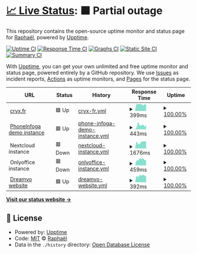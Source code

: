 # [📈 Live Status](https://sundowndev.github.io/status): <!--live status--> **🟧 Partial outage**

This repository contains the open-source uptime monitor and status page for [Raphaël](https://crvx.fr/), powered by [Upptime](https://github.com/upptime/upptime).

[![Uptime CI](https://github.com/koj-co/upptime/workflows/Uptime%20CI/badge.svg)](https://github.com/koj-co/upptime/actions?query=workflow%3A%22Uptime+CI%22)
[![Response Time CI](https://github.com/koj-co/upptime/workflows/Response%20Time%20CI/badge.svg)](https://github.com/koj-co/upptime/actions?query=workflow%3A%22Response+Time+CI%22)
[![Graphs CI](https://github.com/koj-co/upptime/workflows/Graphs%20CI/badge.svg)](https://github.com/koj-co/upptime/actions?query=workflow%3A%22Graphs+CI%22)
[![Static Site CI](https://github.com/koj-co/upptime/workflows/Static%20Site%20CI/badge.svg)](https://github.com/koj-co/upptime/actions?query=workflow%3A%22Static+Site+CI%22)
[![Summary CI](https://github.com/koj-co/upptime/workflows/Summary%20CI/badge.svg)](https://github.com/koj-co/upptime/actions?query=workflow%3A%22Summary+CI%22)

With [Upptime](https://upptime.js.org), you can get your own unlimited and free uptime monitor and status page, powered entirely by a GitHub repository. We use [Issues](https://github.com/sundowndev/status/issues) as incident reports, [Actions](https://github.com/sundowndev/status/actions) as uptime monitors, and [Pages](https://sundowndev.github.io/status) for the status page.

<!--start: status pages-->
<!-- This summary is generated by Upptime (https://github.com/upptime/upptime) -->
<!-- Do not edit this manually, your changes will be overwritten -->
<!-- prettier-ignore -->
| URL | Status | History | Response Time | Uptime |
| --- | ------ | ------- | ------------- | ------ |
| <img alt="" src="https://favicons.githubusercontent.com/www.crvx.fr" height="13"> [crvx.fr](https://www.crvx.fr) | 🟩 Up | [crvx-fr.yml](https://github.com/sundowndev/status/commits/master/history/crvx-fr.yml) | <details><summary><img alt="Response time graph" src="./graphs/crvx-fr/response-time-week.png" height="20"> 399ms</summary><br><a href="https://sundowndev.github.io/status/history/crvx-fr"><img alt="Response time 386" src="https://img.shields.io/endpoint?url=https%3A%2F%2Fraw.githubusercontent.com%2Fsundowndev%2Fstatus%2Fmaster%2Fapi%2Fcrvx-fr%2Fresponse-time.json"></a><br><a href="https://sundowndev.github.io/status/history/crvx-fr"><img alt="24-hour response time 368" src="https://img.shields.io/endpoint?url=https%3A%2F%2Fraw.githubusercontent.com%2Fsundowndev%2Fstatus%2Fmaster%2Fapi%2Fcrvx-fr%2Fresponse-time-day.json"></a><br><a href="https://sundowndev.github.io/status/history/crvx-fr"><img alt="7-day response time 399" src="https://img.shields.io/endpoint?url=https%3A%2F%2Fraw.githubusercontent.com%2Fsundowndev%2Fstatus%2Fmaster%2Fapi%2Fcrvx-fr%2Fresponse-time-week.json"></a><br><a href="https://sundowndev.github.io/status/history/crvx-fr"><img alt="30-day response time 383" src="https://img.shields.io/endpoint?url=https%3A%2F%2Fraw.githubusercontent.com%2Fsundowndev%2Fstatus%2Fmaster%2Fapi%2Fcrvx-fr%2Fresponse-time-month.json"></a><br><a href="https://sundowndev.github.io/status/history/crvx-fr"><img alt="1-year response time 386" src="https://img.shields.io/endpoint?url=https%3A%2F%2Fraw.githubusercontent.com%2Fsundowndev%2Fstatus%2Fmaster%2Fapi%2Fcrvx-fr%2Fresponse-time-year.json"></a></details> | <details><summary><a href="https://sundowndev.github.io/status/history/crvx-fr">100.00%</a></summary><a href="https://sundowndev.github.io/status/history/crvx-fr"><img alt="All-time uptime 100.00%" src="https://img.shields.io/endpoint?url=https%3A%2F%2Fraw.githubusercontent.com%2Fsundowndev%2Fstatus%2Fmaster%2Fapi%2Fcrvx-fr%2Fuptime.json"></a><br><a href="https://sundowndev.github.io/status/history/crvx-fr"><img alt="24-hour uptime 100.00%" src="https://img.shields.io/endpoint?url=https%3A%2F%2Fraw.githubusercontent.com%2Fsundowndev%2Fstatus%2Fmaster%2Fapi%2Fcrvx-fr%2Fuptime-day.json"></a><br><a href="https://sundowndev.github.io/status/history/crvx-fr"><img alt="7-day uptime 100.00%" src="https://img.shields.io/endpoint?url=https%3A%2F%2Fraw.githubusercontent.com%2Fsundowndev%2Fstatus%2Fmaster%2Fapi%2Fcrvx-fr%2Fuptime-week.json"></a><br><a href="https://sundowndev.github.io/status/history/crvx-fr"><img alt="30-day uptime 100.00%" src="https://img.shields.io/endpoint?url=https%3A%2F%2Fraw.githubusercontent.com%2Fsundowndev%2Fstatus%2Fmaster%2Fapi%2Fcrvx-fr%2Fuptime-month.json"></a><br><a href="https://sundowndev.github.io/status/history/crvx-fr"><img alt="1-year uptime 100.00%" src="https://img.shields.io/endpoint?url=https%3A%2F%2Fraw.githubusercontent.com%2Fsundowndev%2Fstatus%2Fmaster%2Fapi%2Fcrvx-fr%2Fuptime-year.json"></a></details>
| <img alt="" src="https://favicons.githubusercontent.com/demo.phoneinfoga.crvx.fr" height="13"> [PhoneInfoga demo instance](https://demo.phoneinfoga.crvx.fr) | 🟩 Up | [phone-infoga-demo-instance.yml](https://github.com/sundowndev/status/commits/master/history/phone-infoga-demo-instance.yml) | <details><summary><img alt="Response time graph" src="./graphs/phone-infoga-demo-instance/response-time-week.png" height="20"> 443ms</summary><br><a href="https://sundowndev.github.io/status/history/phone-infoga-demo-instance"><img alt="Response time 391" src="https://img.shields.io/endpoint?url=https%3A%2F%2Fraw.githubusercontent.com%2Fsundowndev%2Fstatus%2Fmaster%2Fapi%2Fphone-infoga-demo-instance%2Fresponse-time.json"></a><br><a href="https://sundowndev.github.io/status/history/phone-infoga-demo-instance"><img alt="24-hour response time 431" src="https://img.shields.io/endpoint?url=https%3A%2F%2Fraw.githubusercontent.com%2Fsundowndev%2Fstatus%2Fmaster%2Fapi%2Fphone-infoga-demo-instance%2Fresponse-time-day.json"></a><br><a href="https://sundowndev.github.io/status/history/phone-infoga-demo-instance"><img alt="7-day response time 443" src="https://img.shields.io/endpoint?url=https%3A%2F%2Fraw.githubusercontent.com%2Fsundowndev%2Fstatus%2Fmaster%2Fapi%2Fphone-infoga-demo-instance%2Fresponse-time-week.json"></a><br><a href="https://sundowndev.github.io/status/history/phone-infoga-demo-instance"><img alt="30-day response time 394" src="https://img.shields.io/endpoint?url=https%3A%2F%2Fraw.githubusercontent.com%2Fsundowndev%2Fstatus%2Fmaster%2Fapi%2Fphone-infoga-demo-instance%2Fresponse-time-month.json"></a><br><a href="https://sundowndev.github.io/status/history/phone-infoga-demo-instance"><img alt="1-year response time 391" src="https://img.shields.io/endpoint?url=https%3A%2F%2Fraw.githubusercontent.com%2Fsundowndev%2Fstatus%2Fmaster%2Fapi%2Fphone-infoga-demo-instance%2Fresponse-time-year.json"></a></details> | <details><summary><a href="https://sundowndev.github.io/status/history/phone-infoga-demo-instance">100.00%</a></summary><a href="https://sundowndev.github.io/status/history/phone-infoga-demo-instance"><img alt="All-time uptime 100.00%" src="https://img.shields.io/endpoint?url=https%3A%2F%2Fraw.githubusercontent.com%2Fsundowndev%2Fstatus%2Fmaster%2Fapi%2Fphone-infoga-demo-instance%2Fuptime.json"></a><br><a href="https://sundowndev.github.io/status/history/phone-infoga-demo-instance"><img alt="24-hour uptime 100.00%" src="https://img.shields.io/endpoint?url=https%3A%2F%2Fraw.githubusercontent.com%2Fsundowndev%2Fstatus%2Fmaster%2Fapi%2Fphone-infoga-demo-instance%2Fuptime-day.json"></a><br><a href="https://sundowndev.github.io/status/history/phone-infoga-demo-instance"><img alt="7-day uptime 100.00%" src="https://img.shields.io/endpoint?url=https%3A%2F%2Fraw.githubusercontent.com%2Fsundowndev%2Fstatus%2Fmaster%2Fapi%2Fphone-infoga-demo-instance%2Fuptime-week.json"></a><br><a href="https://sundowndev.github.io/status/history/phone-infoga-demo-instance"><img alt="30-day uptime 100.00%" src="https://img.shields.io/endpoint?url=https%3A%2F%2Fraw.githubusercontent.com%2Fsundowndev%2Fstatus%2Fmaster%2Fapi%2Fphone-infoga-demo-instance%2Fuptime-month.json"></a><br><a href="https://sundowndev.github.io/status/history/phone-infoga-demo-instance"><img alt="1-year uptime 100.00%" src="https://img.shields.io/endpoint?url=https%3A%2F%2Fraw.githubusercontent.com%2Fsundowndev%2Fstatus%2Fmaster%2Fapi%2Fphone-infoga-demo-instance%2Fuptime-year.json"></a></details>
| <img alt="" src="https://favicons.githubusercontent.com/null" height="13"> Nextcloud instance | 🟥 Down | [nextcloud-instance.yml](https://github.com/sundowndev/status/commits/master/history/nextcloud-instance.yml) | <details><summary><img alt="Response time graph" src="./graphs/nextcloud-instance/response-time-week.png" height="20"> 1676ms</summary><br><a href="https://sundowndev.github.io/status/history/nextcloud-instance"><img alt="Response time 1697" src="https://img.shields.io/endpoint?url=https%3A%2F%2Fraw.githubusercontent.com%2Fsundowndev%2Fstatus%2Fmaster%2Fapi%2Fnextcloud-instance%2Fresponse-time.json"></a><br><a href="https://sundowndev.github.io/status/history/nextcloud-instance"><img alt="24-hour response time 1921" src="https://img.shields.io/endpoint?url=https%3A%2F%2Fraw.githubusercontent.com%2Fsundowndev%2Fstatus%2Fmaster%2Fapi%2Fnextcloud-instance%2Fresponse-time-day.json"></a><br><a href="https://sundowndev.github.io/status/history/nextcloud-instance"><img alt="7-day response time 1676" src="https://img.shields.io/endpoint?url=https%3A%2F%2Fraw.githubusercontent.com%2Fsundowndev%2Fstatus%2Fmaster%2Fapi%2Fnextcloud-instance%2Fresponse-time-week.json"></a><br><a href="https://sundowndev.github.io/status/history/nextcloud-instance"><img alt="30-day response time 1785" src="https://img.shields.io/endpoint?url=https%3A%2F%2Fraw.githubusercontent.com%2Fsundowndev%2Fstatus%2Fmaster%2Fapi%2Fnextcloud-instance%2Fresponse-time-month.json"></a><br><a href="https://sundowndev.github.io/status/history/nextcloud-instance"><img alt="1-year response time 1697" src="https://img.shields.io/endpoint?url=https%3A%2F%2Fraw.githubusercontent.com%2Fsundowndev%2Fstatus%2Fmaster%2Fapi%2Fnextcloud-instance%2Fresponse-time-year.json"></a></details> | <details><summary><a href="https://sundowndev.github.io/status/history/nextcloud-instance">100.00%</a></summary><a href="https://sundowndev.github.io/status/history/nextcloud-instance"><img alt="All-time uptime 99.93%" src="https://img.shields.io/endpoint?url=https%3A%2F%2Fraw.githubusercontent.com%2Fsundowndev%2Fstatus%2Fmaster%2Fapi%2Fnextcloud-instance%2Fuptime.json"></a><br><a href="https://sundowndev.github.io/status/history/nextcloud-instance"><img alt="24-hour uptime 99.99%" src="https://img.shields.io/endpoint?url=https%3A%2F%2Fraw.githubusercontent.com%2Fsundowndev%2Fstatus%2Fmaster%2Fapi%2Fnextcloud-instance%2Fuptime-day.json"></a><br><a href="https://sundowndev.github.io/status/history/nextcloud-instance"><img alt="7-day uptime 100.00%" src="https://img.shields.io/endpoint?url=https%3A%2F%2Fraw.githubusercontent.com%2Fsundowndev%2Fstatus%2Fmaster%2Fapi%2Fnextcloud-instance%2Fuptime-week.json"></a><br><a href="https://sundowndev.github.io/status/history/nextcloud-instance"><img alt="30-day uptime 99.90%" src="https://img.shields.io/endpoint?url=https%3A%2F%2Fraw.githubusercontent.com%2Fsundowndev%2Fstatus%2Fmaster%2Fapi%2Fnextcloud-instance%2Fuptime-month.json"></a><br><a href="https://sundowndev.github.io/status/history/nextcloud-instance"><img alt="1-year uptime 99.93%" src="https://img.shields.io/endpoint?url=https%3A%2F%2Fraw.githubusercontent.com%2Fsundowndev%2Fstatus%2Fmaster%2Fapi%2Fnextcloud-instance%2Fuptime-year.json"></a></details>
| <img alt="" src="https://favicons.githubusercontent.com/null" height="13"> Onlyoffice instance | 🟥 Down | [onlyoffice-instance.yml](https://github.com/sundowndev/status/commits/master/history/onlyoffice-instance.yml) | <details><summary><img alt="Response time graph" src="./graphs/onlyoffice-instance/response-time-week.png" height="20"> 459ms</summary><br><a href="https://sundowndev.github.io/status/history/onlyoffice-instance"><img alt="Response time 620" src="https://img.shields.io/endpoint?url=https%3A%2F%2Fraw.githubusercontent.com%2Fsundowndev%2Fstatus%2Fmaster%2Fapi%2Fonlyoffice-instance%2Fresponse-time.json"></a><br><a href="https://sundowndev.github.io/status/history/onlyoffice-instance"><img alt="24-hour response time 407" src="https://img.shields.io/endpoint?url=https%3A%2F%2Fraw.githubusercontent.com%2Fsundowndev%2Fstatus%2Fmaster%2Fapi%2Fonlyoffice-instance%2Fresponse-time-day.json"></a><br><a href="https://sundowndev.github.io/status/history/onlyoffice-instance"><img alt="7-day response time 459" src="https://img.shields.io/endpoint?url=https%3A%2F%2Fraw.githubusercontent.com%2Fsundowndev%2Fstatus%2Fmaster%2Fapi%2Fonlyoffice-instance%2Fresponse-time-week.json"></a><br><a href="https://sundowndev.github.io/status/history/onlyoffice-instance"><img alt="30-day response time 538" src="https://img.shields.io/endpoint?url=https%3A%2F%2Fraw.githubusercontent.com%2Fsundowndev%2Fstatus%2Fmaster%2Fapi%2Fonlyoffice-instance%2Fresponse-time-month.json"></a><br><a href="https://sundowndev.github.io/status/history/onlyoffice-instance"><img alt="1-year response time 620" src="https://img.shields.io/endpoint?url=https%3A%2F%2Fraw.githubusercontent.com%2Fsundowndev%2Fstatus%2Fmaster%2Fapi%2Fonlyoffice-instance%2Fresponse-time-year.json"></a></details> | <details><summary><a href="https://sundowndev.github.io/status/history/onlyoffice-instance">100.00%</a></summary><a href="https://sundowndev.github.io/status/history/onlyoffice-instance"><img alt="All-time uptime 99.97%" src="https://img.shields.io/endpoint?url=https%3A%2F%2Fraw.githubusercontent.com%2Fsundowndev%2Fstatus%2Fmaster%2Fapi%2Fonlyoffice-instance%2Fuptime.json"></a><br><a href="https://sundowndev.github.io/status/history/onlyoffice-instance"><img alt="24-hour uptime 99.99%" src="https://img.shields.io/endpoint?url=https%3A%2F%2Fraw.githubusercontent.com%2Fsundowndev%2Fstatus%2Fmaster%2Fapi%2Fonlyoffice-instance%2Fuptime-day.json"></a><br><a href="https://sundowndev.github.io/status/history/onlyoffice-instance"><img alt="7-day uptime 100.00%" src="https://img.shields.io/endpoint?url=https%3A%2F%2Fraw.githubusercontent.com%2Fsundowndev%2Fstatus%2Fmaster%2Fapi%2Fonlyoffice-instance%2Fuptime-week.json"></a><br><a href="https://sundowndev.github.io/status/history/onlyoffice-instance"><img alt="30-day uptime 99.96%" src="https://img.shields.io/endpoint?url=https%3A%2F%2Fraw.githubusercontent.com%2Fsundowndev%2Fstatus%2Fmaster%2Fapi%2Fonlyoffice-instance%2Fuptime-month.json"></a><br><a href="https://sundowndev.github.io/status/history/onlyoffice-instance"><img alt="1-year uptime 99.97%" src="https://img.shields.io/endpoint?url=https%3A%2F%2Fraw.githubusercontent.com%2Fsundowndev%2Fstatus%2Fmaster%2Fapi%2Fonlyoffice-instance%2Fuptime-year.json"></a></details>
| <img alt="" src="https://favicons.githubusercontent.com/dreamvo.com" height="13"> [Dreamvo website](https://dreamvo.com) | 🟩 Up | [dreamvo-website.yml](https://github.com/sundowndev/status/commits/master/history/dreamvo-website.yml) | <details><summary><img alt="Response time graph" src="./graphs/dreamvo-website/response-time-week.png" height="20"> 392ms</summary><br><a href="https://sundowndev.github.io/status/history/dreamvo-website"><img alt="Response time 375" src="https://img.shields.io/endpoint?url=https%3A%2F%2Fraw.githubusercontent.com%2Fsundowndev%2Fstatus%2Fmaster%2Fapi%2Fdreamvo-website%2Fresponse-time.json"></a><br><a href="https://sundowndev.github.io/status/history/dreamvo-website"><img alt="24-hour response time 359" src="https://img.shields.io/endpoint?url=https%3A%2F%2Fraw.githubusercontent.com%2Fsundowndev%2Fstatus%2Fmaster%2Fapi%2Fdreamvo-website%2Fresponse-time-day.json"></a><br><a href="https://sundowndev.github.io/status/history/dreamvo-website"><img alt="7-day response time 392" src="https://img.shields.io/endpoint?url=https%3A%2F%2Fraw.githubusercontent.com%2Fsundowndev%2Fstatus%2Fmaster%2Fapi%2Fdreamvo-website%2Fresponse-time-week.json"></a><br><a href="https://sundowndev.github.io/status/history/dreamvo-website"><img alt="30-day response time 370" src="https://img.shields.io/endpoint?url=https%3A%2F%2Fraw.githubusercontent.com%2Fsundowndev%2Fstatus%2Fmaster%2Fapi%2Fdreamvo-website%2Fresponse-time-month.json"></a><br><a href="https://sundowndev.github.io/status/history/dreamvo-website"><img alt="1-year response time 375" src="https://img.shields.io/endpoint?url=https%3A%2F%2Fraw.githubusercontent.com%2Fsundowndev%2Fstatus%2Fmaster%2Fapi%2Fdreamvo-website%2Fresponse-time-year.json"></a></details> | <details><summary><a href="https://sundowndev.github.io/status/history/dreamvo-website">100.00%</a></summary><a href="https://sundowndev.github.io/status/history/dreamvo-website"><img alt="All-time uptime 100.00%" src="https://img.shields.io/endpoint?url=https%3A%2F%2Fraw.githubusercontent.com%2Fsundowndev%2Fstatus%2Fmaster%2Fapi%2Fdreamvo-website%2Fuptime.json"></a><br><a href="https://sundowndev.github.io/status/history/dreamvo-website"><img alt="24-hour uptime 100.00%" src="https://img.shields.io/endpoint?url=https%3A%2F%2Fraw.githubusercontent.com%2Fsundowndev%2Fstatus%2Fmaster%2Fapi%2Fdreamvo-website%2Fuptime-day.json"></a><br><a href="https://sundowndev.github.io/status/history/dreamvo-website"><img alt="7-day uptime 100.00%" src="https://img.shields.io/endpoint?url=https%3A%2F%2Fraw.githubusercontent.com%2Fsundowndev%2Fstatus%2Fmaster%2Fapi%2Fdreamvo-website%2Fuptime-week.json"></a><br><a href="https://sundowndev.github.io/status/history/dreamvo-website"><img alt="30-day uptime 100.00%" src="https://img.shields.io/endpoint?url=https%3A%2F%2Fraw.githubusercontent.com%2Fsundowndev%2Fstatus%2Fmaster%2Fapi%2Fdreamvo-website%2Fuptime-month.json"></a><br><a href="https://sundowndev.github.io/status/history/dreamvo-website"><img alt="1-year uptime 100.00%" src="https://img.shields.io/endpoint?url=https%3A%2F%2Fraw.githubusercontent.com%2Fsundowndev%2Fstatus%2Fmaster%2Fapi%2Fdreamvo-website%2Fuptime-year.json"></a></details>

<!--end: status pages-->

[**Visit our status website →**](https://sundowndev.github.io/status)

## 📄 License

- Powered by: [Upptime](https://github.com/upptime/upptime)
- Code: [MIT](./LICENSE) © [Raphaël](https://crvx.fr/)
- Data in the `./history` directory: [Open Database License](https://opendatacommons.org/licenses/odbl/1-0/)
